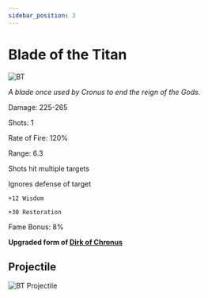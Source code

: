 ```yaml
---
sidebar_position: 3
---
```


# Blade of the Titan

![BT](https://vwiki.valorserver.com/api/item/picture/blade%20of%20the%20titan)

<i>A blade once used by Cronus to end the reign of the Gods.</i>

Damage: 225-265

Shots: 1

Rate of Fire: 120%

Range: 6.3

Shots hit multiple targets

Ignores defense of target

    +12 Wisdom
    
    +30 Restoration
    
Fame Bonus: 8%

**Upgraded form of [Dirk of Chronus](https://www.realmeye.com/wiki/dirk-of-cronus)**

## Projectile

![BT Projectile](https://cdn.discordapp.com/attachments/953134990428868629/981721119541313636/bladeofthetitan.gif)



